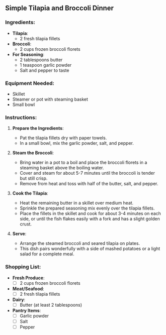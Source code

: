 ## Simple Tilapia and Broccoli Dinner

### Ingredients:
- **Tilapia**:
  - 2 fresh tilapia fillets
- **Broccoli**:
  - 2 cups frozen broccoli florets
- **For Seasoning**:
  - 2 tablespoons butter
  - 1 teaspoon garlic powder
  - Salt and pepper to taste

### Equipment Needed:
- Skillet
- Steamer or pot with steaming basket
- Small bowl

### Instructions:

1. **Prepare the Ingredients**:
   - Pat the tilapia fillets dry with paper towels.
   - In a small bowl, mix the garlic powder, salt, and pepper.

2. **Steam the Broccoli**:
   - Bring water in a pot to a boil and place the broccoli florets in a steaming basket above the boiling water.
   - Cover and steam for about 5-7 minutes until the broccoli is tender but still crisp.
   - Remove from heat and toss with half of the butter, salt, and pepper.

3. **Cook the Tilapia**:
   - Heat the remaining butter in a skillet over medium heat.
   - Sprinkle the prepared seasoning mix evenly over the tilapia fillets.
   - Place the fillets in the skillet and cook for about 3-4 minutes on each side, or until the fish flakes easily with a fork and has a slight golden crust.

4. **Serve**:
   - Arrange the steamed broccoli and seared tilapia on plates.
   - This dish pairs wonderfully with a side of mashed potatoes or a light salad for a complete meal.

### Shopping List:

- **Fresh Produce**:
  - [ ] 2 cups frozen broccoli florets
- **Meat/Seafood**:
  - [ ] 2 fresh tilapia fillets
- **Dairy**:
  - [ ] Butter (at least 2 tablespoons)
- **Pantry Items**:
  - [ ] Garlic powder
  - [ ] Salt
  - [ ] Pepper
